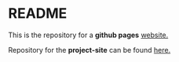 # README

This is the repository for a **github pages** [website.](https://bcattoor.github.io/topohelper/)

Repository for the **project-site** can be found [here.](https://github.com/bcattoor/topohelper)
